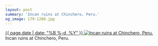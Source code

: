```yaml
---
layout: post
summary: 'Incan ruins at Chinchero, Peru.'
og_image: 179-1280.jpg
---
```


<p>
 <time>
  <a href="/179">
   {{ page.date | date: "%B %-d, %Y" }}
  </a>
 </time>
 <a href="/179">
  <img alt="Incan ruins at Chinchero, Peru." data-taken="11/14/2013" sizes="(min-width: 700px) 50vw, calc(100vw - 2rem)" src="{{ site.assets_url }}/179-640.jpg" srcset="{{ site.assets_url }}/179-1280.jpg 1280w, {{ site.assets_url }}/179-960.jpg 960w, {{ site.assets_url }}/179-640.jpg 640w, {{ site.assets_url }}/179-320.jpg 320w"/>
 </a>
 <span>
  Incan ruins at Chinchero, Peru.
 </span>
</p>
